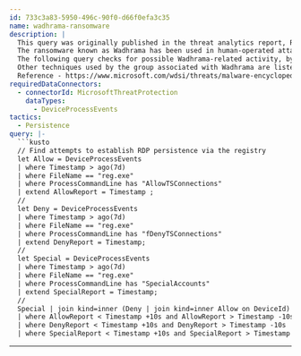 ```yaml
---
id: 733c3a83-5950-496c-90f0-d66f0efa3c35
name: wadhrama-ransomware
description: |
  This query was originally published in the threat analytics report, RDP ransomware persists as Wadhrama.
  The ransomware known as Wadhrama has been used in human-operated attacks that follow a particular pattern. The attackers often use Remote Desktop Protocol (RDP) to gain initial access to a device or network, exfiltrate credentials, and maintain persistance.
  The following query checks for possible Wadhrama-related activity, by searching for attempts to establish RDP persistance via the registry.
  Other techniques used by the group associated with Wadhrama are listed under See also.
  Reference - https://www.microsoft.com/wdsi/threats/malware-encyclopedia-description?Name=Ransom:Win32/Wadhrama
requiredDataConnectors:
  - connectorId: MicrosoftThreatProtection
    dataTypes:
      - DeviceProcessEvents
tactics:
  - Persistence
query: |-
  ```kusto
  // Find attempts to establish RDP persistence via the registry
  let Allow = DeviceProcessEvents
  | where Timestamp > ago(7d)
  | where FileName == "reg.exe"
  | where ProcessCommandLine has "AllowTSConnections"
  | extend AllowReport = Timestamp ;
  //
  let Deny = DeviceProcessEvents
  | where Timestamp > ago(7d)
  | where FileName == "reg.exe"
  | where ProcessCommandLine has "fDenyTSConnections"
  | extend DenyReport = Timestamp;
  //
  let Special = DeviceProcessEvents
  | where Timestamp > ago(7d)
  | where FileName == "reg.exe"
  | where ProcessCommandLine has "SpecialAccounts"
  | extend SpecialReport = Timestamp;
  //
  Special | join kind=inner (Deny | join kind=inner Allow on DeviceId) on DeviceId
  | where AllowReport < Timestamp +10s and AllowReport > Timestamp -10s
  | where DenyReport < Timestamp +10s and DenyReport > Timestamp -10s
  | where SpecialReport < Timestamp +10s and SpecialReport > Timestamp -10s
  ```
---
```



